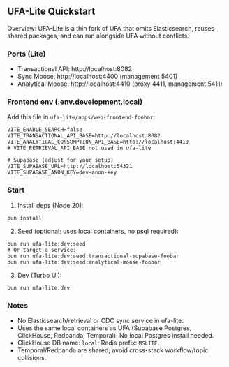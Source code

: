 ## UFA-Lite Quickstart

Overview: UFA-Lite is a thin fork of UFA that omits Elasticsearch, reuses shared packages, and can run alongside UFA without conflicts.

### Ports (Lite)
- Transactional API: http://localhost:8082
- Sync Moose: http://localhost:4400 (management 5401)
- Analytical Moose: http://localhost:4410 (proxy 4411, management 5411)

### Frontend env (.env.development.local)
Add this file in `ufa-lite/apps/web-frontend-foobar`:

```
VITE_ENABLE_SEARCH=false
VITE_TRANSACTIONAL_API_BASE=http://localhost:8082
VITE_ANALYTICAL_CONSUMPTION_API_BASE=http://localhost:4410
# VITE_RETRIEVAL_API_BASE not used in ufa-lite

# Supabase (adjust for your setup)
VITE_SUPABASE_URL=http://localhost:54321
VITE_SUPABASE_ANON_KEY=dev-anon-key
```

### Start
1) Install deps (Node 20):
```
bun install
```

2) Seed (optional; uses local containers, no psql required):
```
bun run ufa-lite:dev:seed
# Or target a service:
bun run ufa-lite:dev:seed:transactional-supabase-foobar
bun run ufa-lite:dev:seed:analytical-moose-foobar
```

3) Dev (Turbo UI):
```
bun run ufa-lite:dev
```

### Notes
- No Elasticsearch/retrieval or CDC sync service in ufa-lite.
- Uses the same local containers as UFA (Supabase Postgres, ClickHouse, Redpanda, Temporal). No local Postgres install needed.
- ClickHouse DB name: `local`; Redis prefix: `MSLITE`.
- Temporal/Redpanda are shared; avoid cross-stack workflow/topic collisions.

